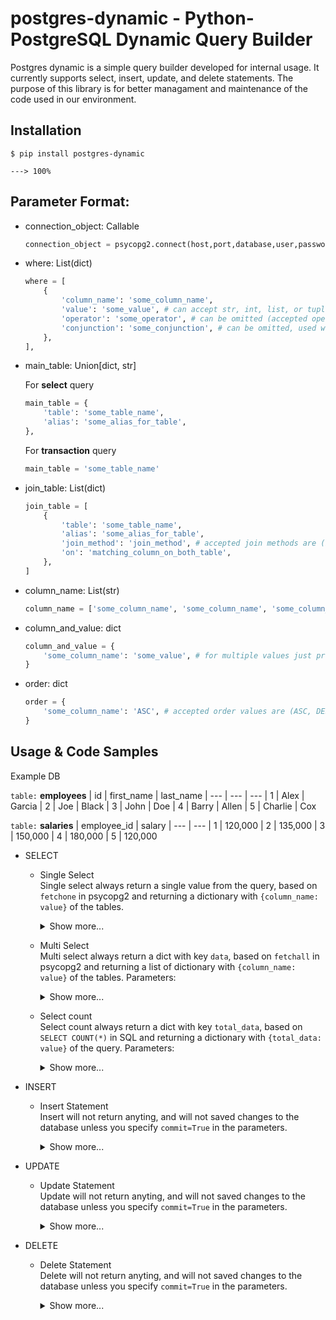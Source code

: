 # postgres-dynamic - Python-PostgreSQL Dynamic Query Builder

Postgres dynamic is a simple query builder developed for internal usage. It currently supports select, insert, update, and delete statements.
The purpose of this library is for better managament and maintenance of the code used in our environment.

## Installation

<div class="termy">

```console
$ pip install postgres-dynamic

---> 100%
```

</div>

## Parameter Format:
- connection_object: Callable
    ```Python
    connection_object = psycopg2.connect(host,port,database,user,password) #object created from psycopg2.connect()
    ```
- where: List(dict)
    ```Python
    where = [
        {
            'column_name': 'some_column_name', 
            'value': 'some_value', # can accept str, int, list, or tuple
            'operator': 'some_operator', # can be omitted (accepted operators are =, >, <, >=, <=, IN),
            'conjunction': 'some_conjunction', # can be omitted, used when you need to specify more than one conditions and will link with next index value (accepted conjunctions are AND, OR)
        },
    ],
    ```

- main_table: Union[dict, str]  

    For **select** query
    ```Python
    main_table = {
        'table': 'some_table_name', 
        'alias': 'some_alias_for_table',
    },
    ```

    For **transaction** query
    ```Python
    main_table = 'some_table_name'
    ```

- join_table: List(dict)
    ```Python
    join_table = [
        {
            'table': 'some_table_name', 
            'alias': 'some_alias_for_table', 
            'join_method': 'join_method', # accepted join methods are (INNER, LEFT, RIGHT, FULL) 
            'on': 'matching_column_on_both_table',
        },
    ]
    ```

- column_name: List(str)
    ```Python
    column_name = ['some_column_name', 'some_column_name', 'some_column_name',]
    ```

- column_and_value: dict
    ```Python
    column_and_value = {
        'some_column_name': 'some_value', # for multiple values just provide more key:value pair 
    }
    ```

- order: dict
    ```Python
    order = {
        'some_column_name': 'ASC', # accepted order values are (ASC, DESC), for multiple order conditions just provide more key:value pair 
    }
    ```

## Usage & Code Samples

Example DB  

`table:` **employees**
| id  | first_name | last_name
| --- | --- | ---
|  1  | Alex | Garcia
|  2  | Joe | Black
|  3  | John | Doe
|  4  | Barry | Allen
|  5  | Charlie | Cox

`table:` **salaries**
| employee_id  | salary
| --- | --- 
|  1  | 120,000 
|  2  | 135,000 
|  3  | 150,000
|  4  | 180,000
|  5  | 120,000 

- SELECT

    - Single Select  
        Single select always return a single value from the query, based on `fetchone` in psycopg2 and returning a dictionary with `{column_name: value}` of the tables.
        <details>
        <summary>Show more...</summary>  

        Parameters:
        ```
        main_table #required
        where #required
        join_table #optional (if omitted it won't join to any table)
        column_name #optional (if omitted it will select all columns on the provided table)
        ```
        
        Code samples:
        ```Python
        # without joining table

        from postgres_dynamic import PGDGet
        import asyncio

        query_result = PGDGet.get_one(
            main_table={'table': 'employees'},
            where=[
                {'column_name': 'id', 'value': '1'},
            ],
            column_name=['first_name']
        )

        result = asyncio.run(query_result)
        print(result)

        # {'first_name': 'Alex'}
        ```

        ```Python
        # with join table salaries

        query_result = PGDGet.get_one(
            main_table={'table': 'employees', 'alias': 'emp'},
            join_table=[
                {'table': 'salaries', 'alias': 'sal', 'join_method': 'INNER', 'on': 'emp.id = sal.employee_id'}
            ],
            where=[
                {'column_name': 'id', 'value': '1'},
            ],
        )

        result = asyncio.run(query_result)
        print(result)

        # {'id': '1', 'first_name': 'Alex', 'last_name': 'Garcia', 'employee_id': '1', 'salary': 120000}
        ```
        </details>

    - Multi Select  
        Multi select always return a dict with key `data`, based on `fetchall` in psycopg2 and returning a list of dictionary with `{column_name: value}` of the tables.
        Parameters:
        <details>
        <summary>Show more...</summary>  

        ```
        main_table #required
        where #optional (if omitted no condition will be passed)
        join_table #optional (if omitted it won't join to any table)
        column_name #optional (if omitted it will select all columns on the provided table)
        order #optional (if omitted it won't sort the query)
        limit #optional (if a limit count is given, no more than that many rows will be returned but possibly fewer, if the query itself yields fewer rows)
        offset #optional (it used to skip that many rows before beginning to return rows)

        notes:
        - If both OFFSET and LIMIT appear, then OFFSET rows are skipped before starting to count the LIMIT rows that are returned
        - When using LIMIT, it is important to use an ORDER BY clause that constrains the result rows into a unique order. Otherwise you will get an unpredictable subset of the query's rows.
        - For paging, you can specify 0 or 1 for the starting point of the first page
        ```
        
        Code samples:
        ```Python
        from postgres_dynamic import PGDGet
        import asyncio

        query_result = PGDGet.get_all(
            main_table={'table': 'employees'},
            limit=3,
            offset=2
        )

        result = asyncio.run(query_result)
        print(result)
        
        # {'data': [{'id': '4', 'first_name': 'Barry', 'last_name': 'Allen'}, {'id': '5', 'first_name': 'Charlie', 'last_name': 'Cox'}]}
        ```
    </details>  

    - Select count   
        Select count always return a dict with key `total_data`, based on `SELECT COUNT(*)` in SQL and returning a dictionary with `{total_data: value}` of the query.
        Parameters:
        <details>
        <summary>Show more...</summary>  

        ```
        main_table #required
        where #optional (if omitted no condition will be passed)
        join_table #optional (if omitted it won't join to any table)
        ```
        
        Code samples:
        ```Python
        from postgres_dynamic import PGDGet
        import asyncio

        query_result = PGDGet.get_count(
            main_table={'table': 'employees'},
            where=[{'column_name': 'first_name', 'value': 'Alex'}]
        )

        result = asyncio.run(query_result)
        print(result)
        
        # {'total_data': 1}
        ```
    </details>  


- INSERT

    - Insert Statement  
        Insert will not return anyting, and will not saved changes to the database unless you specify `commit=True` in the parameters.
        <details>
        <summary>Show more...</summary>  

        Parameters:
        ```
        main_table #required
        column_and_value #required
        commit #optional (if omitted, default value will be False which will not saving any changes to database)
        ```
        
        Code samples:
        ```Python
        # with auto commit

        from postgres_dynamic import PGDTransaction
        import asyncio

        query_result = PGDTransaction.insert(
            main_table='employees',
            column_and_value={'id': 6, 'first_name': 'Harrison', 'last_name': 'Ford'},
            commit=True
        )

        result = asyncio.run(query_result)
        print(result)

        # None
        # will insert a new employee to the employees table
        ```

        ```Python
        # without auto commit

        query_result = PGDTransaction.insert(
            main_table='salaries',
            column_and_value={'employee_id': 6, 'salary': 250000},
        )

        result = asyncio.run(query_result)
        print(result)

        # None
        # will insert a new salary to the salaries table
        
        # save changes to the database
        connection_object.commit()

        ```

    </details>

- UPDATE

    - Update Statement  
        Update will not return anyting, and will not saved changes to the database unless you specify `commit=True` in the parameters.
        <details>
        <summary>Show more...</summary>  

        Parameters:
        ```
        main_table #required
        column_and_value #required
        where #required
        commit #optional (if omitted, default value will be False which will not saving any changes to database)
        ```
        
        Code samples:
        ```Python
        # with auto commit

        from postgres_dynamic import PGDTransaction
        import asyncio

        query_result = PGDTransaction.update(
            main_table='employees',
            column_and_value={'first_name': 'Tyler', 'last_name': 'Oakley'},
            where=[
                {'column_name': 'id', 'value': '6'},
            ],
            commit=True
        )

        result = asyncio.run(query_result)
        print(result)

        # None
        # will update employee first_name and last_name with id 6
        ```

        ```Python
        # without auto commit

        query_result = PGDTransaction.update(
            main_table='salaries',
            column_and_value={'salary': 450000},
            where=[
                {'column_name': 'employee_id', 'value': '6'},
            ],
        )

        result = asyncio.run(query_result)
        print(result)

        # None
        # will update the salary with employee_id 6
        
        # save changes to the database
        connection_object.commit()

        ```

    </details>  


- DELETE

    - Delete Statement  
        Delete will not return anyting, and will not saved changes to the database unless you specify `commit=True` in the parameters.
        <details>
        <summary>Show more...</summary>  

        Parameters:
        ```
        main_table #required
        where #required
        commit #optional (if omitted, default value will be False which will not saving any changes to database)
        ```
        
        Code samples:
        ```Python
        # with auto commit

        from postgres_dynamic import PGDTransaction
        import asyncio

        query_result = PGDTransaction.delete(
            main_table='salaries',
            where=[
                {'column_name': 'employee_id', 'value': '6'},
            ],
            commit=True
        )

        result = asyncio.run(query_result)
        print(result)

        # None
        # will delete salary data with employee_id 6
        ```

        ```Python
        # without auto commit

        query_result = PGDTransaction.delete(
            main_table='employees',
            where=[
                {'column_name': 'id', 'value': '6'},
            ],
        )

        result = asyncio.run(query_result)
        print(result)

        # None
        # will delete the employee with id 6
        
        # save changes to the database
        connection_object.commit()
        ```

    </details>